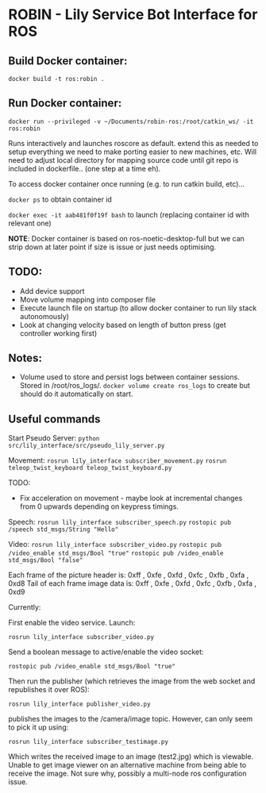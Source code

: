# ROBIN - Lily Service Bot Interface for ROS

## Build Docker container:

`docker build -t ros:robin .`

## Run Docker container: 

`docker run --privileged -v ~/Documents/robin-ros:/root/catkin_ws/ -it ros:robin`

Runs interactively and launches roscore as default. extend this as needed to setup everything we need to make porting easier to new machines, etc. Will need to adjust local directory for mapping source code until git repo is included in dockerfile.. (one step at a time eh).

To access docker container once running (e.g. to run catkin build, etc)... 

`docker ps` to obtain container id

`docker exec -it aab481f0f19f bash` to launch (replacing container id with relevant one)

**NOTE**: Docker container is based on ros-noetic-desktop-full but we can strip down at later point if size is issue or just needs optimising.

## TODO: 
- Add device support
- Move volume mapping into composer file
- Execute launch file on startup (to allow docker container to run lily stack autonomously)
- Look at changing velocity based on length of button press (get controller working first)

## Notes:
- Volume used to store and persist logs between container sessions. Stored in /root/ros_logs/. `docker volume create ros_logs` to create but should do it automatically on start.

## Useful commands

Start Pseudo Server:
`python src/lily_interface/src/pseudo_lily_server.py`

Movement:
`rosrun lily_interface subscriber_movement.py`
`rosrun teleop_twist_keyboard teleop_twist_keyboard.py`

TODO: 
- Fix acceleration on movement - maybe look at incremental changes from 0 upwards depending on keypress timings.

Speech:
`rosrun lily_interface subscriber_speech.py`
`rostopic pub /speech std_msgs/String "Hello"`

Video:
`rosrun lily_interface subscriber_video.py`
`rostopic pub /video_enable std_msgs/Bool "true"` 
`rostopic pub /video_enable std_msgs/Bool "false"`
<!-- https://stackoverflow.com/questions/59587166/send-webcam-stream-from-server-in-python-using-sockets -->
<!-- https://www.youtube.com/watch?v=7-O7yeO3hNQ -->

Each frame of the picture header is: 0xff , 0xfe , 0xfd , 0xfc , 0xfb , 0xfa , 0xd8 
Tail of each frame image data is: 0xff , 0xfe , 0xfd , 0xfc , 0xfb , 0xfa , 0xd9


Currently:

First enable the video service. Launch:

`rosrun lily_interface subscriber_video.py`

Send a boolean message to active/enable the video socket:

`rostopic pub /video_enable std_msgs/Bool "true"`

Then run the publisher (which retrieves the image from the web socket and republishes it over ROS):

`rosrun lily_interface publisher_video.py`

publishes the images to the /camera/image topic. However, can only seem to pick it up using: 

`rosrun lily_interface subscriber_testimage.py`

Which writes the received image to an image (test2.jpg) which is viewable. Unable to get image viewer on an alternative machine from being able to receive the image. Not sure why, possibly a multi-node ros configuration issue. 




